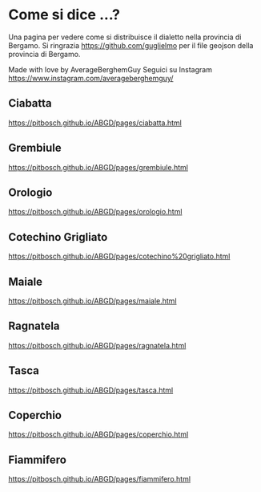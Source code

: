 # Come si dice ...? 
Una pagina per vedere come si distribuisce il dialetto nella provincia di Bergamo.
Si ringrazia https://github.com/guglielmo per il file geojson della provincia di Bergamo.

Made with love by AverageBerghemGuy
Seguici su Instagram https://www.instagram.com/averageberghemguy/

## Ciabatta
https://pitbosch.github.io/ABGD/pages/ciabatta.html
## Grembiule
https://pitbosch.github.io/ABGD/pages/grembiule.html
## Orologio
https://pitbosch.github.io/ABGD/pages/orologio.html
## Cotechino Grigliato
https://pitbosch.github.io/ABGD/pages/cotechino%20grigliato.html
## Maiale
https://pitbosch.github.io/ABGD/pages/maiale.html
## Ragnatela
https://pitbosch.github.io/ABGD/pages/ragnatela.html
## Tasca
https://pitbosch.github.io/ABGD/pages/tasca.html
## Coperchio
https://pitbosch.github.io/ABGD/pages/coperchio.html
## Fiammifero
https://pitbosch.github.io/ABGD/pages/fiammifero.html
